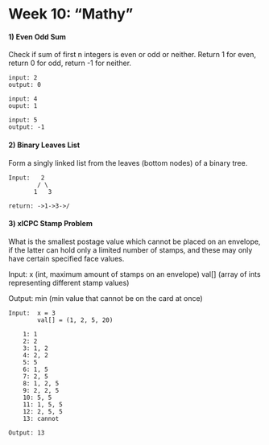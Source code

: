 # Week 10: “Mathy”

#### 1) Even Odd Sum
Check if sum of first n integers is even or odd or neither. Return 1 for even, return 0 for odd, return -1 for neither.
```
input: 2
output: 0

input: 4
ouput: 1

input: 5
output: -1
```

#### 2) Binary Leaves List
Form a singly linked list from the leaves (bottom nodes) of a binary tree.  
```
Input:   2
        / \
       1   3

return: ->1->3->/
```
#### 3) xICPC Stamp Problem
What is the smallest postage value which cannot be placed on an envelope, if the latter can hold only a limited number of stamps, and these may only have certain specified face values.

Input: 	x (int, maximum amount of stamps on an envelope)
		val[] (array of ints representing different stamp values)
		
Output:	min (min value that cannot be on the card at once)

```
Input: 	x = 3
		val[] = (1, 2, 5, 20)
		
	1: 1
	2: 2
	3: 1, 2
	4: 2, 2
	5: 5
	6: 1, 5
	7: 2, 5
	8: 1, 2, 5
	9: 2, 2, 5
	10: 5, 5
	11: 1, 5, 5
	12: 2, 5, 5
	13: cannot
	
Output:	13
```
